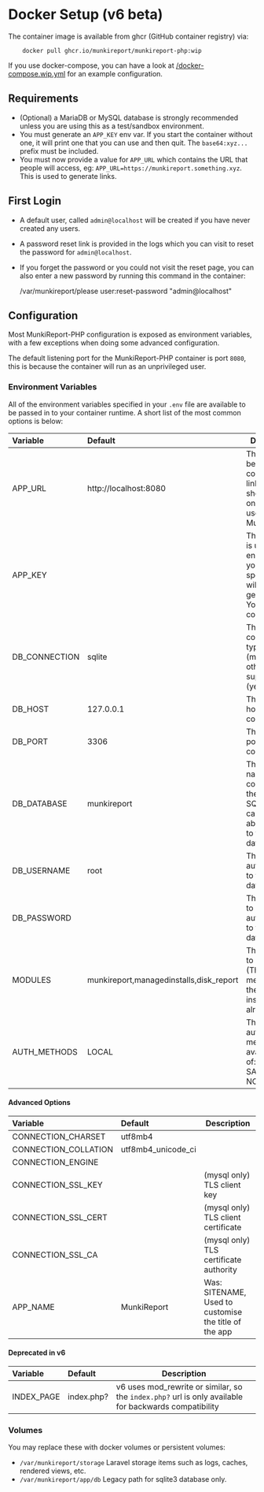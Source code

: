 # Docker Setup (v6 beta) #

The container image is available from ghcr (GitHub container registry) via:

        docker pull ghcr.io/munkireport/munkireport-php:wip

If you use docker-compose, you can have a look at
[/docker-compose.wip.yml](/docker-compose.wip.yml) for an example configuration.

## Requirements ##

* (Optional) a MariaDB or MySQL database is strongly recommended unless you are using this as a test/sandbox environment.
* You must generate an `APP_KEY` env var. If you start the container without one, it will print one that you can use and then quit.
  The `base64:xyz...` prefix must be included.
* You must now provide a value for `APP_URL` which contains the URL that people will access, eg:
  `APP_URL=https://munkireport.something.xyz`. This is used to generate links.

## First Login ##

* A default user, called `admin@localhost` will be created if you have never created any users.
* A password reset link is provided in the logs which you can visit to reset the password for `admin@localhost`.
* If you forget the password or you could not visit the reset page, you can also enter a new password by running this command in the container:

    /var/munkireport/please user:reset-password "admin@localhost"


## Configuration ##

Most MunkiReport-PHP configuration is exposed as environment variables, with a few exceptions when
doing some advanced configuration.

The default listening port for the MunkiReport-PHP container is port `8080`, this is because the
container will run as an unprivileged user.

### Environment Variables ###

All of the environment variables specified in your `.env` file are available to be passed in to your
container runtime. A short list of the most common options is below:

| Variable             | Default               | Description      |
|:---------------------|:----------------------|------------------|
| APP_URL              | http://localhost:8080 | This URL will be used to construct links, and should be the one people use to access MunkiReport |
| APP_KEY              | <generated>           | The app key is used for encryption. If you do not specify one it will be generated. You must configure this |
| DB_CONNECTION        | sqlite                | The connection type, one of: (mysql, sqlite) others not supported (yet) |
| DB_HOST              | 127.0.0.1             | The database host to connect to |
| DB_PORT              | 3306                  | The database port to connect to  |
| DB_DATABASE          | munkireport           | The database name to connect to. In the case of SQLite this can be the absolute path to the database file  |
| DB_USERNAME          | root                  | The user to authenticate to the database with |
| DB_PASSWORD          | <blank>               | The password to authenticate to the database with |
| MODULES              | munkireport,managedinstalls,disk_report | The modules to enable (This doesn't mean that theyre installed already) |
| AUTH_METHODS         | LOCAL                 | The authentication method(s) available: any of: (LOCAL, SAML, NOAUTH, AD) |


#### Advanced Options ####

| Variable             | Default               | Description      |
|:---------------------|:----------------------|------------------|
| CONNECTION_CHARSET   | utf8mb4               | |
| CONNECTION_COLLATION | utf8mb4_unicode_ci    | |
| CONNECTION_ENGINE    |                       | |
| CONNECTION_SSL_KEY   |                       | (mysql only) TLS client key |
| CONNECTION_SSL_CERT  |                       | (mysql only) TLS client certificate |
| CONNECTION_SSL_CA    |                       | (mysql only) TLS certificate authority |
| APP_NAME             | MunkiReport           | Was: SITENAME, Used to customise the title of the app |



#### Deprecated in v6 ####

| Variable             | Default               | Description      |
|:---------------------|:----------------------|------------------|
| INDEX_PAGE           | index.php?            | v6 uses mod_rewrite or similar, so the `index.php?` url is only available for backwards compatibility |

### Volumes ###

You may replace these with docker volumes or persistent volumes:

* `/var/munkireport/storage` Laravel storage items such as logs, caches, rendered views, etc.
* `/var/munkireport/app/db` Legacy path for sqlite3 database only.
